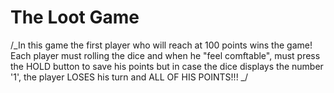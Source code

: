 # The Loot Game

/_In this game the first player who will reach at 100 points wins the game!
Each player must rolling the dice and when he "feel comftable", must press the HOLD button to save his points but in case the dice displays the number '1', the player LOSES his
turn and ALL OF HIS POINTS!!!
_/
